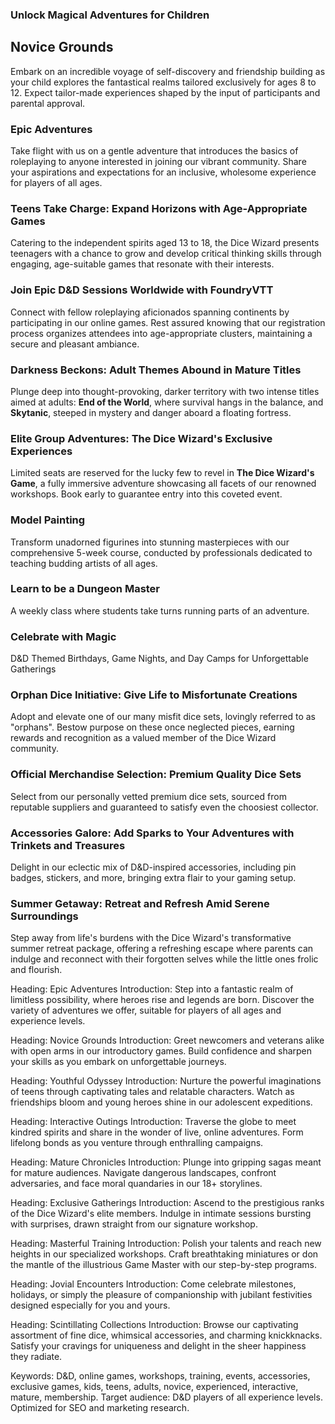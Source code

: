   ### Unlock Magical Adventures for Children
  
  ## Novice Grounds

Embark on an incredible voyage of self-discovery and friendship building as your child explores the fantastical realms tailored exclusively for ages 8 to 12. Expect tailor-made experiences shaped by the input of participants and parental approval.

### Epic Adventures

Take flight with us on a gentle adventure that introduces the basics of roleplaying to anyone interested in joining our vibrant community. Share your aspirations and expectations for an inclusive, wholesome experience for players of all ages.

### Teens Take Charge: Expand Horizons with Age-Appropriate Games

Catering to the independent spirits aged 13 to 18, the Dice Wizard presents teenagers with a chance to grow and develop critical thinking skills through engaging, age-suitable games that resonate with their interests.

### Join Epic D&D Sessions Worldwide with FoundryVTT

Connect with fellow roleplaying aficionados spanning continents by participating in our online games. Rest assured knowing that our registration process organizes attendees into age-appropriate clusters, maintaining a secure and pleasant ambiance.

### Darkness Beckons: Adult Themes Abound in Mature Titles

Plunge deep into thought-provoking, darker territory with two intense titles aimed at adults: **End of the World**, where survival hangs in the balance, and **Skytanic**, steeped in mystery and danger aboard a floating fortress.

### Elite Group Adventures: The Dice Wizard's Exclusive Experiences

Limited seats are reserved for the lucky few to revel in **The Dice Wizard's Game**, a fully immersive adventure showcasing all facets of our renowned workshops. Book early to guarantee entry into this coveted event.

### Model Painting

Transform unadorned figurines into stunning masterpieces with our comprehensive 5-week course, conducted by professionals dedicated to teaching budding artists of all ages.

### Learn to be a Dungeon Master

A weekly class where students take turns running parts of an adventure.

### Celebrate with Magic

D&D Themed Birthdays, Game Nights, and Day Camps for Unforgettable Gatherings

### Orphan Dice Initiative: Give Life to Misfortunate Creations

Adopt and elevate one of our many misfit dice sets, lovingly referred to as "orphans". Bestow purpose on these once neglected pieces, earning rewards and recognition as a valued member of the Dice Wizard community.

### Official Merchandise Selection: Premium Quality Dice Sets

Select from our personally vetted premium dice sets, sourced from reputable suppliers and guaranteed to satisfy even the choosiest collector.

### Accessories Galore: Add Sparks to Your Adventures with Trinkets and Treasures

Delight in our eclectic mix of D&D-inspired accessories, including pin badges, stickers, and more, bringing extra flair to your gaming setup.

### Summer Getaway: Retreat and Refresh Amid Serene Surroundings

Step away from life's burdens with the Dice Wizard's transformative summer retreat package, offering a refreshing escape where parents can indulge and reconnect with their forgotten selves while the little ones frolic and flourish.

 Heading: Epic Adventures
Introduction: Step into a fantastic realm of limitless possibility, where heroes rise and legends are born. Discover the variety of adventures we offer, suitable for players of all ages and experience levels.

Heading: Novice Grounds
Introduction: Greet newcomers and veterans alike with open arms in our introductory games. Build confidence and sharpen your skills as you embark on unforgettable journeys.

Heading: Youthful Odyssey
Introduction: Nurture the powerful imaginations of teens through captivating tales and relatable characters. Watch as friendships bloom and young heroes shine in our adolescent expeditions.

Heading: Interactive Outings
Introduction: Traverse the globe to meet kindred spirits and share in the wonder of live, online adventures. Form lifelong bonds as you venture through enthralling campaigns.

Heading: Mature Chronicles
Introduction: Plunge into gripping sagas meant for mature audiences. Navigate dangerous landscapes, confront adversaries, and face moral quandaries in our 18+ storylines.

Heading: Exclusive Gatherings
Introduction: Ascend to the prestigious ranks of the Dice Wizard's elite members. Indulge in intimate sessions bursting with surprises, drawn straight from our signature workshop.

Heading: Masterful Training
Introduction: Polish your talents and reach new heights in our specialized workshops. Craft breathtaking miniatures or don the mantle of the illustrious Game Master with our step-by-step programs.

Heading: Jovial Encounters
Introduction: Come celebrate milestones, holidays, or simply the pleasure of companionship with jubilant festivities designed especially for you and yours.

Heading: Scintillating Collections
Introduction: Browse our captivating assortment of fine dice, whimsical accessories, and charming knickknacks. Satisfy your cravings for uniqueness and delight in the sheer happiness they radiate.

Keywords: D&D, online games, workshops, training, events, accessories, exclusive games, kids, teens, adults, novice, experienced, interactive, mature, membership. Target audience: D&D players of all experience levels. Optimized for SEO and marketing research.